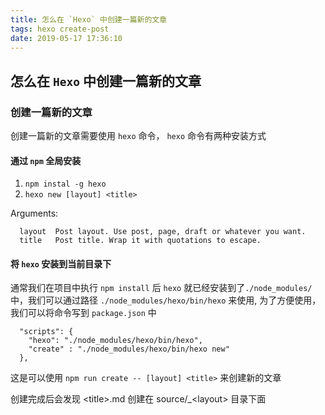 ```yaml
---
title: 怎么在 `Hexo` 中创建一篇新的文章
tags: hexo create-post
date: 2019-05-17 17:36:10
---
```


## 怎么在 `Hexo` 中创建一篇新的文章

### 创建一篇新的文章

创建一篇新的文章需要使用 `hexo` 命令， `hexo` 命令有两种安装方式

#### 通过 `npm` 全局安装
   1. `npm instal -g hexo`
   2. `hexo new [layout] <title>`

Arguments:
```
  layout  Post layout. Use post, page, draft or whatever you want.
  title   Post title. Wrap it with quotations to escape.
```

#### 将 `hexo` 安装到当前目录下

通常我们在项目中执行 `npm install` 后 `hexo` 就已经安装到了`./node_modules/` 中，我们可以通过路径 `./node_modules/hexo/bin/hexo` 来使用, 为了方便使用，我们可以将命令写到 `package.json` 中
```
  "scripts": {
    "hexo": "./node_modules/hexo/bin/hexo",
    "create" : "./node_modules/hexo/bin/hexo new"
  },
```
这是可以使用 `npm run create -- [layout] <title>` 来创建新的文章

创建完成后会发现 \<title\>.md 创建在 source/_\<layout\> 目录下面
